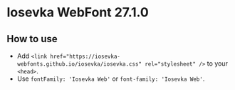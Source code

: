 # Iosevka WebFont 27.1.0

## How to use

- Add `<link href="https://iosevka-webfonts.github.io/iosevka/iosevka.css" rel="stylesheet" />` to your `<head>`.
- Use `fontFamily: 'Iosevka Web'` or `font-family: 'Iosevka Web'`.
